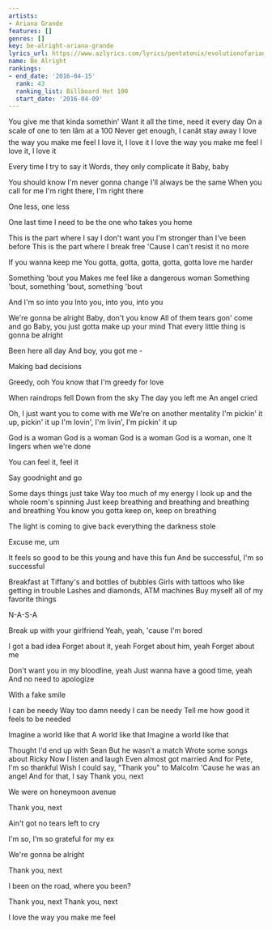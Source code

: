 ```yaml
---
artists:
- Ariana Grande
features: []
genres: []
key: be-alright-ariana-grande
lyrics_url: https://www.azlyrics.com/lyrics/pentatonix/evolutionofarianagrande.html
name: Be Alright
rankings:
- end_date: '2016-04-15'
  rank: 43
  ranking_list: Billboard Hot 100
  start_date: '2016-04-09'
---
```



You give me that kinda somethin'
Want it all the time, need it every day
On a scale of one to ten Iâm at a 100
Never get enough, I canât stay away
I love the way you make me feel
I love it, I love it
I love the way you make me feel
I love it, I love it


Every time I try to say it
Words, they only complicate it
Baby, baby


You should know
I'm never gonna change
I'll always be the same
When you call for me
I'm right there, I'm right there


One less, one less


One last time
I need to be the one who takes you home


This is the part where I say I don't want you
I'm stronger than I've been before
This is the part where I break free
'Cause I can't resist it no more


If you wanna keep me
You gotta, gotta, gotta, gotta, gotta love me harder


Something 'bout you
Makes me feel like a dangerous woman
Something 'bout, something 'bout, something 'bout


And I'm so into you
Into you, into you, into you


We're gonna be alright
Baby, don't you know
All of them tears gon' come and go
Baby, you just gotta make up your mind
That every little thing is gonna be alright


Been here all day
And boy, you got me -


Making bad decisions


Greedy, ooh
You know that I'm greedy for love


When raindrops fell
Down from the sky
The day you left me
An angel cried


Oh, I just want you to come with me
We're on another mentality
I'm pickin' it up, pickin' it up
I'm lovin', I'm livin', I'm pickin' it up


God is a woman
God is a woman
God is a woman
God is a woman, one
It lingers when we're done


You can feel it, feel it


Say goodnight and go


Some days things just take
Way too much of my energy
I look up and the whole room's spinning
Just keep breathing and breathing and breathing and breathing
You know you gotta keep on, keep on breathing


The light is coming to give back everything the darkness stole


Excuse me, um


It feels so good to be this young and have this fun
And be successful, I'm so successful


Breakfast at Tiffany's and bottles of bubbles
Girls with tattoos who like getting in trouble
Lashes and diamonds, ATM machines
Buy myself all of my favorite things


N-A-S-A


Break up with your girlfriend
Yeah, yeah, 'cause I'm bored


I got a bad idea
Forget about it, yeah
Forget about him, yeah
Forget about me


Don't want you in my bloodline, yeah
Just wanna have a good time, yeah
And no need to apologize


With a fake smile


I can be needy
Way too damn needy
I can be needy
Tell me how good it feels to be needed


Imagine a world like that
A world like that
Imagine a world like that


Thought I'd end up with Sean
But he wasn't a match
Wrote some songs about Ricky
Now I listen and laugh
Even almost got married
And for Pete, I'm so thankful
Wish I could say, "Thank you" to Malcolm
'Cause he was an angel
And for that, I say
Thank you, next


We were on honeymoon avenue


Thank you, next


Ain't got no tears left to cry


I'm so, I'm so grateful for my ex


We're gonna be alright


Thank you, next


I been on the road, where you been?


Thank you, next
Thank you, next


I love the way you make me feel



